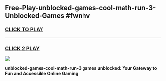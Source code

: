 
## Free-Play-unblocked-games-cool-math-run-3-Unblocked-Games #fwnhv
<h3>
<a href="https://news.freeplayer.one?title=unblocked-games-cool-math-run-3&ref=8M">CLICK TO PLAY</a></h3>
<hr>

<h3>
<a href="https://news.freeplayer.one?title=unblocked-games-cool-math-run-3&ref=8M">CLICK 2 PLAY</a>
  
</h3>

<a href="https://news.freeplayer.one?title=unblocked-games-cool-math-run-3&ref=8M"><img src="https://clearcache.store/games.png"></a>


**unblocked-games-cool-math-run-3 games unblocked: Your Gateway to Fun and Accessible Online Gaming**
